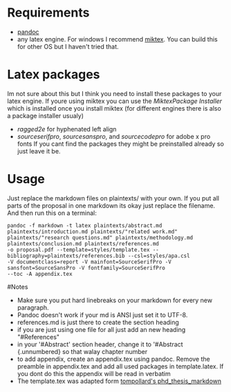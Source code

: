 # Requirements
 - [pandoc](https://github.com/jgm/pandoc/releases/tag/1.19.1) 
 - any latex engine. For windows I recommend [miktex](https://miktex.org/download). You can build this for other OS but I haven't tried that.
 
# Latex packages
Im not sure about this but I think you need to install these packages to your latex engine. 
If youre using miktex you can use the *MiktexPackage Installer* which is installed once you install miktex (for different engines there is also a package installer usualy)
 - *ragged2e* for hyphenated left align
 - *sourceserifpro*, *sourcesanspro*, and *sourcecodepro* for adobe x pro fonts
If you cant find the packages they might be preinstalled already so just leave it be.
 
# Usage
Just replace the markdown files on plaintexts/ with your own. 
If you put all parts of the proposal in one markdown its okay just replace the filename. 
And then run this on a terminal:
```
pandoc -f markdown -t latex plaintexts/abstract.md plaintexts/introduction.md plaintexts/"related work.md" 
plaintexts/"research questions.md" plaintexts/methodology.md plaintexts/conclusion.md plaintexts/references.md 
-o proposal.pdf --template=styles/template.tex --bibliography=plaintexts/references.bib --csl=styles/apa.csl 
-V documentclass=report -V mainfont=SourceSerifPro -V sansfont=SourceSansPro -V fontfamily=SourceSerifPro 
--toc -A appendix.tex
```
 
#Notes
 - Make sure you put hard linebreaks on your markdown for every new paragraph. 
 - Pandoc doesn't work if your md is ANSI just set it to UTF-8.
 - references.md is just there to create the section heading
 - if you are just using one file for all just add an new heading "#References"
 - in your '#Abstract' section header, change it to '#Abstract {.unnumbered} so that walay chapter number
 - to add appendix, create an appendix.tex using pandoc. Remove the preamble in appendix.tex and add all used packages in template.latex. If you dont do this the appendix will be read in verbatim
 - The template.tex was adapted form [tompollard's phd_thesis_markdown](https://github.com/tompollard/phd_thesis_markdown)
